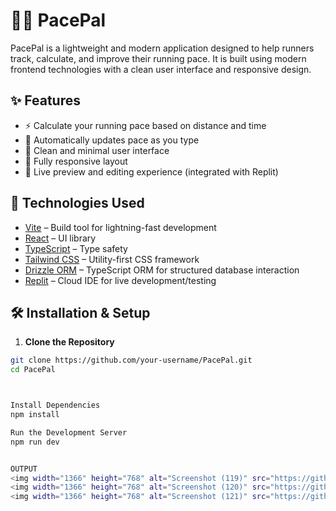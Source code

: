 # 🏃‍♂️ PacePal

PacePal is a lightweight and modern application designed to help runners track, calculate, and improve their running pace. It is built using modern frontend technologies with a clean user interface and responsive design.

## ✨ Features

- ⚡ Calculate your running pace based on distance and time
- 🧮 Automatically updates pace as you type
- 🎯 Clean and minimal user interface
- 📱 Fully responsive layout
- 🔄 Live preview and editing experience (integrated with Replit)


## 🚀 Technologies Used

- [Vite](https://vitejs.dev/) – Build tool for lightning-fast development
- [React](https://react.dev/) – UI library
- [TypeScript](https://www.typescriptlang.org/) – Type safety
- [Tailwind CSS](https://tailwindcss.com/) – Utility-first CSS framework
- [Drizzle ORM](https://orm.drizzle.team/) – TypeScript ORM for structured database interaction
- [Replit](https://replit.com/) – Cloud IDE for live development/testing


## 🛠️ Installation & Setup

1. **Clone the Repository**

```bash
git clone https://github.com/your-username/PacePal.git
cd PacePal



Install Dependencies
npm install

Run the Development Server
npm run dev


OUTPUT
<img width="1366" height="768" alt="Screenshot (119)" src="https://github.com/user-attachments/assets/0e2a013d-8191-424b-954e-666a464bc8db" />
<img width="1366" height="768" alt="Screenshot (120)" src="https://github.com/user-attachments/assets/95ff56fb-1492-47d4-83c5-edf1b5e547b0" />
<img width="1366" height="768" alt="Screenshot (121)" src="https://github.com/user-attachments/assets/0ed3fcc1-e825-4ef7-b581-0dbc26ef3d0e" />
